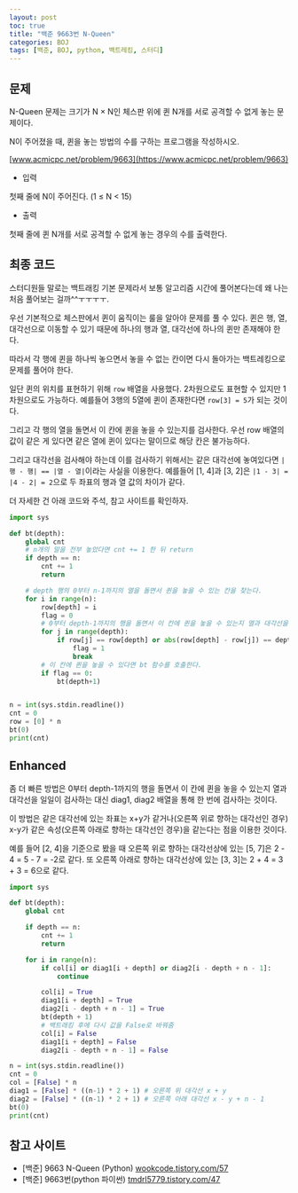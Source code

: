 ```yaml
---
layout: post
toc: true
title: "백준 9663번 N-Queen"
categories: BOJ
tags: [백준, BOJ, python, 백트레킹, 스터디]
---
```


## 문제
N-Queen 문제는 크기가 N × N인 체스판 위에 퀸 N개를 서로 공격할 수 없게 놓는 문제이다.

N이 주어졌을 때, 퀸을 놓는 방법의 수를 구하는 프로그램을 작성하시오.

[www.acmicpc.net/problem/9663](https://www.acmicpc.net/problem/9663)

* 입력

첫째 줄에 N이 주어진다. (1 ≤ N < 15)

* 출력

첫째 줄에 퀸 N개를 서로 공격할 수 없게 놓는 경우의 수를 출력한다.


## 최종 코드

스터디원들 말로는 백트래킹 기본 문제라서 보통 알고리즘 시간에 풀어본다는데 왜 나는 처음 풀어보는 걸까^^ㅜㅜㅜㅜ.

우선 기본적으로 체스판에서 퀸이 움직이는 룰을 알아야 문제를 풀 수 있다. 퀸은 행, 열, 대각선으로 이동할 수 있기 때문에 하나의 행과 열, 대각선에 하나의 퀸만 존재해야 한다.

따라서 각 행에 퀸을 하나씩 놓으면서 놓을 수 없는 칸이면 다시 돌아가는 백트레킹으로 문제를 풀어야 한다.

일단 퀸의 위치를 표현하기 위해 `row` 배열을 사용했다. 2차원으로도 표현할 수 있지만 1차원으로도 가능하다. 예를들어 3행의 5열에 퀸이 존재한다면 `row[3] = 5`가 되는 것이다.

그리고 각 행의 열을 돌면서 이 칸에 퀸을 놓을 수 있는지를 검사한다. 우선 row 배열의 값이 같은 게 있다면 같은 열에 퀸이 있다는 말이므로 해당 칸은 불가능하다.

그리고 대각선을 검사해야 하는데 이를 검사하기 위해서는 같은 대각선에 놓여있다면 `|행 - 행| == |열 - 열|`이라는 사실을 이용한다. 예를들어 [1, 4]과 [3, 2]은 `|1 - 3| = |4 - 2| = 2`으로 두 좌표의 행과 열 값의 차이가 같다.

더 자세한 건 아래 코드와 주석, 참고 사이트를 확인하자.

```python
import sys

def bt(depth):
    global cnt
    # n개의 말을 전부 놓았다면 cnt += 1 한 뒤 return
    if depth == n:
        cnt += 1
        return

    # depth 행의 0부터 n-1까지의 열을 돌면서 퀸을 놓을 수 있는 칸을 찾는다.
    for i in range(n):
        row[depth] = i
        flag = 0
        # 0부터 depth-1까지의 행을 돌면서 이 칸에 퀸을 놓을 수 있는지 열과 대각선을 검사한다.
        for j in range(depth):
            if row[j] == row[depth] or abs(row[depth] - row[j]) == depth - j:
                flag = 1
                break
        # 이 칸에 퀸을 놓을 수 있다면 bt 함수를 호출한다.
        if flag == 0:
            bt(depth+1)


n = int(sys.stdin.readline())
cnt = 0
row = [0] * n
bt(0)
print(cnt)
```

## Enhanced

좀 더 빠른 방법은 0부터 depth-1까지의 행을 돌면서 이 칸에 퀸을 놓을 수 있는지 열과 대각선을 일일이 검사하는 대신 diag1, diag2 배열을 통해 한 번에 검사하는 것이다.

이 방법은 같은 대각선에 있는 좌표는 x+y가 같거나(오른쪽 위로 향하는 대각선인 경우) x-y가 같은 속성(오른쪽 아래로 향하는 대각선인 경우)을 같는다는 점을 이용한 것이다.

예를 들어 [2, 4]을 기준으로 봤을 때 오른쪽 위로 향하는 대각선상에 있는 [5, 7]은 2 - 4 = 5 - 7 = -2로 같다. 또 오른쪽 아래로 향하는 대각선상에 있는 [3, 3]는 2 + 4 = 3 + 3 = 6으로 같다.

```python
import sys

def bt(depth):
    global cnt

    if depth == n:
        cnt += 1
        return

    for i in range(n):
        if col[i] or diag1[i + depth] or diag2[i - depth + n - 1]:
            continue

        col[i] = True
        diag1[i + depth] = True
        diag2[i - depth + n - 1] = True
        bt(depth + 1)
        # 백트래킹 후에 다시 값을 False로 바꿔줌
        col[i] = False
        diag1[i + depth] = False
        diag2[i - depth + n - 1] = False

n = int(sys.stdin.readline())
cnt = 0
col = [False] * n
diag1 = [False] * ((n-1) * 2 + 1) # 오른쪽 위 대각선 x + y
diag2 = [False] * ((n-1) * 2 + 1) # 오른쪽 아래 대각선 x - y + n - 1
bt(0)
print(cnt)
```

## 참고 사이트

- [백준] 9663 N-Queen (Python) [wookcode.tistory.com/57](https://wookcode.tistory.com/57)
- [백준] 9663번(python 파이썬) [tmdrl5779.tistory.com/47](https://tmdrl5779.tistory.com/47)
